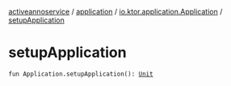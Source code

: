 [activeannoservice](../../index.md) / [application](../index.md) / [io.ktor.application.Application](index.md) / [setupApplication](./setup-application.md)

# setupApplication

`fun Application.setupApplication(): `[`Unit`](https://kotlinlang.org/api/latest/jvm/stdlib/kotlin/-unit/index.html)